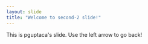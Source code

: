 ```yaml
---
layout: slide
title: "Welcome to second-2 slide!"
---
```

This is pguptaca's slide.
Use the left arrow to go back!
